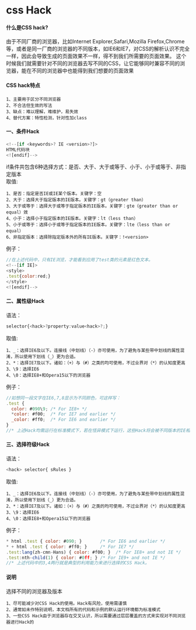 # css Hack

#### 什么是CSS hack?
由于不同厂商的浏览器，比如Internet Explorer,Safari,Mozilla Firefox,Chrome等，或者是同一厂商的浏览器的不同版本，如IE6和IE7，对CSS的解析认识不完全一样，因此会导致生成的页面效果不一样，得不到我们所需要的页面效果。 这个时候我们就需要针对不同的浏览器去写不同的CSS，让它能够同时兼容不同的浏览器，能在不同的浏览器中也能得到我们想要的页面效果

#### CSS hack特点
    1、主要用于区分不同浏览器
	2、不合法但生效的写法
	3、缺点：难以理解，难维护，易失效
	4、替代方案：特性检测，针对性加class
#### 一、条件Hack
  ```js
<!--[if <keywords>? IE <version>?]>
HTML代码块
<![endif]-->
  ```
if条件共包含6种选择方式：是否、大于、大于或等于、小于、小于或等于、非指定版本  
取值:  

    1、是否：指定是否IE或IE某个版本。关键字：空
    2、大于：选择大于指定版本的IE版本。关键字：gt（greater than）
    3、大于或等于：选择大于或等于指定版本的IE版本。关键字：gte（greater than or equal）效
    4、小于：选择小于指定版本的IE版本。关键字：lt（less than）
    5、小于或等于：选择小于或等于指定版本的IE版本。关键字：lte（less than or equal）
    6、非指定版本：选择除指定版本外的所有IE版本。关键字：!<version>
  
例子：
  ```js
//在上述代码中，只有IE浏览，才能看到应用了test类的元素是红色文本。
<!--[if IE]>
<style>
.test{color:red;}
</style>
<![endif]-->
  ```  

#### 二、属性级Hack
语法： 
  ```js
selector{<hack>?property:value<hack>?;}
  ```
取值:  
   
    1、_：选择IE6及以下。连接线（中划线）（-）亦可使用，为了避免与某些带中划线的属性混淆，所以使用下划线（_）更为合适。
	2、*：选择IE7及以下。诸如：（+）与（#）之类的均可使用，不过业界对（*）的认知度更高
	3、\9：选择IE6
	4、\0：选择IE8+和Opera15以下的浏览器
例子：
  ```js
//如想同一段文字在IE6,7,8显示为不同颜色，可这样写：
.test {
	color: #090\9; /* For IE8+ */
	*color: #f00;  /* For IE7 and earlier */
	_color: #ff0;  /* For IE6 and earlier */
}
//* 上述Hack均需运行在标准模式下，若在怪异模式下运行，这些Hack将会被不同版本的IE相互识别，导致失效。
  ```  
#### 三、选择符级Hack
语法： 
  ```js
<hack> selector{ sRules }
  ```
取值:  
   
    1、_：选择IE6及以下。连接线（中划线）（-）亦可使用，为了避免与某些带中划线的属性混淆，所以使用下划线（_）更为合适。
	2、*：选择IE7及以下。诸如：（+）与（#）之类的均可使用，不过业界对（*）的认知度更高
	3、\9：选择IE6
	4、\0：选择IE8+和Opera15以下的浏览器
例子：
  ```js
* html .test { color: #090; }       /* For IE6 and earlier */
* + html .test { color: #ff0; }     /* For IE7 */
.test:lang(zh-cmn-Hans) { color: #f00; }  /* For IE8+ and not IE */
.test:nth-child(1) { color: #0ff; } /* For IE9+ and not IE */
//* 上述代码中的3,4两行就是典型的利用能力来进行选择的CSS Hack。
  ```  

#### 说明
选择不同的浏览器及版本  

    1、尽可能减少对CSS Hack的使用。Hack有风险，使用需谨慎
	2、通常如未作特别说明，本文档所有的代码和示例的默认运行环境都为标准模式
	3、一些CSS Hack由于浏览器存在交叉认识，所以需要通过层层覆盖的方式来实现对不同浏览器进行Hack的
  
  
  
  
